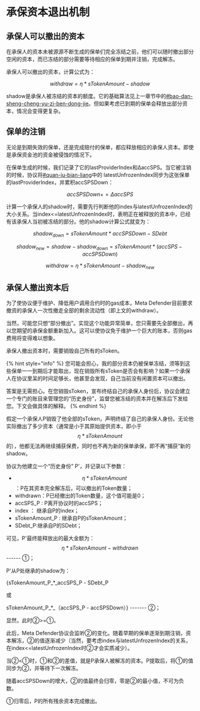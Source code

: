 # 承保资本退出机制

## 承保人可以撤出的资本

在承保人的资本未被源源不断生成的保单们完全冻结之前，他们可以随时撤出部分空闲的资本，而已冻结的部分需要等待相应的保单到期并注销，完成解冻。

承保人可以撤出的资本，计算公式为：

$$
withdraw = η*sTokenAmount - shadow
$$

​shadow是承保人被冻结的资本的额度。它的基础算法见上一章节中的[#bao-dan-sheng-cheng-yu-zi-ben-dong-jie](cheng-bao-de-shou-yi-yu-feng-xian.md#bao-dan-sheng-cheng-yu-zi-ben-dong-jie "mention")。但如果考虑已到期的保单会释放出部分资本，情况会变得更复杂。

## 保单的注销

无论是到期失效的保单，还是完成赔付的保单，都应释放相应的承保人资本。即使是承保资金池的资金被侵蚀的情况下。

在保单生成的时候，我们记录了它的lastProviderIndex和ΔaccSPS。当它被注销的时候，协议将[#quan-ju-bian-liang](cheng-bao-de-shou-yi-yu-feng-xian.md#quan-ju-bian-liang "mention")中的 latestUnfrozenIndex同步为这张保单的lastProviderIndex，并累积accSPSDown：

$$
accSPSDown += ΔaccSPS
$$

​计算一个承保人的shadow时，需要先行判断他的index与latestUnfrozenIndex的大小关系。当index<=latestUnfrozenIndex时，表明正在被释放的资本中，已经有该承保人当初被冻结的部分。他的shadow计算公式就变为：

$$
shadow_{down} = sTokenAmount*accSPSDown - SDebt
$$

$$
shadow_{new}=shadow-shadow_{down} = sTokenAmount*(accSPS-accSPSDown)
$$

$$
withdraw = η*sTokenAmount - shadow_{new}
$$

## 承保人撤出资本后

为了使协议便于维护、降低用户调用合约时的gas成本，Meta Defender目前要求撤资的承保人一次性撤走全部的剩余流动性（即上文的withdraw）。

当然，可能您只想“部分撤出”。实现这个功能异常简单，您只需要先全部撤出，再以您期望的承保金额重新加入。这可以使协议免于维护一个巨大的账本，否则gas费用将变得难以想象。

承保人撤出资本时，需要销毁自己所有的sToken。

{% hint style="info" %}
您可能会担心，我的部分资本仍被保单冻结，须等到这些保单一一到期后才能取出，现在销毁所有sToken是否会有影响？如果一个承保人在协议里呆的时间足够长，他甚至会发现，自己当前没有闲置资本可以撤出。

答案是无需担心。在您销毁sToken，宣布终结自己的承保人身份后，协议会建立一个专门的账目来管理您的“历史身份”，监督您被冻结的资本并在解冻后下发给您。下文会做具体的解释。
{% endhint %}

假定一个承保人P销毁了他全部的sToken，声明终结了自己的承保人身份。无论他实际撤出了多少资本（通常是小于其原始提供资本，即小于$$η*sTokenAmount$$的），他都无法再继续捕获保费，同时也不再为新的保单承保，即不再“捕获”新的shadow。

协议为他建立一个“历史身份” P'，并记录以下参数：

* $$η*sTokenAmount$$ ：P在其资本完全解冻后，可以撤出的Token数量；
* withdrawn：P已经撤出的Token数量，这个值可能是0；
* accSPS\_P : P离开协议时的accSPS；
* index ： 继承自P的index；
* sTokenAmount\_P : 继承自P的sTokenAmount；
* SDebt\_P:继承自P的SDebt；

可见，P'最终能释放出的最大金额为：$$η*sTokenAmount -withdrawn$$​ ------ ①；

P'从P处继承的shadow为：

{sTokenAmount\_P_\*_accSPS\_P _-_ SDebt\_P&#x20;

或

&#x20;sTokenAmount\_P_\*_（accSPS\_P - accSPSDown）} ------- ②；

显然，此时②>=①。

此后，Meta Defender协议会监听②的变化。随着早期的保单逐渐到期注销，资本解冻，②的值逐渐减少（当然，要考虑index与latestUnfrozenIndex的关系，在index<=latestUnfrozenIndex时②才会实质减少）。

当②<①时，①和②的差值，就是P承保人被解冻的资本。P提取后，将①的值同步为②，并等待下一次解冻。

随着accSPSDown的增大，②的值最终会归零，零是②的最小值，不可为负数。

①归零后，P的所有残余资本完成撤出。

